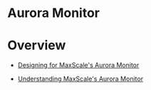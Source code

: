 
# Aurora Monitor


# Overview


* [Designing for MaxScale's Aurora Monitor](designing-for-maxscales-aurora-monitor.md)


* [Understanding MaxScale's Aurora Monitor](understanding-maxscales-aurora-monitor.md)

